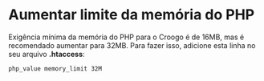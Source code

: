 # Aumentar limite da memória do PHP

 Exigência mínima da memória do PHP para o Croogo é de 16MB, mas é recomendado aumentar para 32MB. Para fazer isso, adicione esta linha no seu arquivo **.htaccess**:

    php_value memory_limit 32M